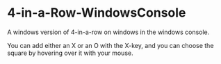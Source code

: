 # 4-in-a-Row-WindowsConsole

A windows version of 4-in-a-row on windows in the windows console.

You can add either an X or an O with the X-key, and you can choose the square by hovering over it with your mouse.
